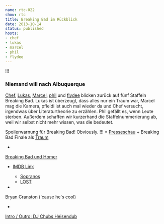 ```yaml
---
name: rtc-022
show: rtc
title: Breaking Bad im Rückblick
date: 2013-10-14
status: published
hosts:
- chef
- lukas
- marcel
- phil
- flydee
---
```

!!!

### Niemand will nach Albuquerque
  [Chef](https://twitter.com/grischder), [Lukas](https://twitter.com/blubser), [Marcel](https://twitter.com/xartas), [phil](https://twitter.com/philgrooves) und [flydee](https://twitter.com/pfleidi) blicken zurück auf fünf Staffeln Breaking Bad. Lukas ist überzeugt, dass alles nur ein Traum war, Marcel mag die Kamera, pfleidi ist auch mal wieder da und Chef versucht, irgendwas über Literaturtheorie zu erzählen. Phil gefällt es, wenn Leute sterben. Außerdem schaffen wir kurzerhand die Staffelnummerierung ab, weil wir selbst nicht mehr wissen, was die bedeutet.

Spoilerwarnung für Breaking Bad! Obviously.
!!!
\* [Presseschau](http://www.vulture.com/2013/09/what-everyone-is-writing-about-breaking-bad.html) + Breaking Bad Finale als [Traum](http://www.newyorker.com/online/blogs/culture/2013/09/breaking-bad-finale-reviewed.html)

-

[Breaking Bad und Homer](http://www.forbes.com/sites/alexknapp/2013/09/28/the-epic-of-heisenberg-breaking-bads-homeric-values/)

- [IMDB Link](http://www.imdb.com/title/tt0903747/)
  - [Sopranos](http://www.imdb.com/title/tt0141842/)
  - [LOST](http://www.imdb.com/title/tt0411008/)

-

[Bryan Cranston](http://www.imdb.com/name/nm0186505/) ('cause he's cool)

-

[Intro / Outro: DJ Chubs Heisendub](http://www.youtube.com/watch?v=Dg-ZdZ2Wxmw)

